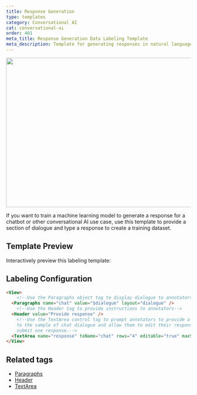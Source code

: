```yaml
---
title: Response Generation
type: templates
category: Conversational AI
cat: conversational-ai
order: 401
meta_title: Response Generation Data Labeling Template
meta_description: Template for generating responses in natural language understanding use cases with Label Studio for your machine learning and data science projects.
---
```


<img src="/images/templates/response-generation.png" alt="" class="gif-border" width="552px" height="408px" />

If you want to train a machine learning model to generate a response for a chatbot or other conversational AI use case, use this template to provide a section of dialogue and type a response to create a training dataset.

## Template Preview

Interactively preview this labeling template:

<div id="main-preview"></div>

## Labeling Configuration

```html
<View>  
    <!--Use the Paragraphs object tag to display dialogue to annotators-->
  <Paragraphs name="chat" value="$dialogue" layout="dialogue" />
    <!--Use the Header tag to provide instructions to annotators-->
  <Header value="Provide response" />
    <!--Use the TextArea control tag to prompt annotators to provide a response
    to the sample of chat dialogue and allow them to edit their response but only 
    submit one response.-->
  <TextArea name="response" toName="chat" rows="4" editable="true" maxSubmissions="1" />
</View>
```

## Related tags

- [Paragraphs](/tags/paragraphs.html)
- [Header](/tags/header.html)
- [TextArea](/tags/textarea.html)
